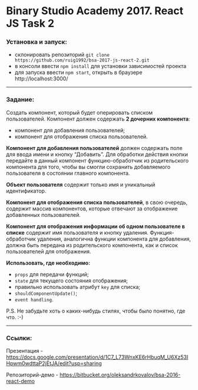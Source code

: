 Binary Studio Academy 2017. React JS Task 2
====

### Установка и запуск:

  - склонировать репозиторий `git clone https://github.com/ruig1992/bsa-2017-js-react-2.git`
  - в консоли ввести `npm install` для установки зависимостей проекта
  - для запуска ввести `npm start`, открыть в браузере http://localhost:3000/

***

### Задание:

Создать компонент, который будет оперировать списком пользователей. Компонент должен содержать **2 дочерних компонента**:
  - компонент для добавления пользователей;
  - компонент для отображения списка пользователей.

**Компонент для добавления пользователей** должен содержать поле для ввода имени и кнопку “Добавить”. Для обработки действия кнопки передайте в данный компонент функцию-обработчик из родительского компонента для того, чтобы вы смогли сохранить добавляемого пользователя в состоянии главного компонента.

**Объект пользователя** содержит только имя и уникальный идентификатор.

**Компонент для отображения списка пользователей**, в свою очередь, содержит массив компонентов, которые отвечают за отображение добавленных пользователей.

**Компонент для отображения информации об одном пользователе в списке** содержит имя пользователя и кнопку удаления. Функция-обработчик удаления, аналогична функции компонента для добавления, должна быть передана из родительского компонента, как и список пользователей для отображения.

**Использовать, где необходимо:**
  - `props` для передачи функций;
  - `state` для текущего состояния отображения;
  - правильно использовать атрибут `key` для списка;
  - `shouldComponentUpdate()`;
  - `event handling`.

P.S. Не забудьте хоть о каких-нибудь стилях, чтобы было понятно, где что. :-)

***

### Ссылки:

Презентация - https://docs.google.com/presentation/d/1C7_L73WnxKE6rHbuqM_U6Xz53IHpwm0wdttaP2jEtJA/edit?usp=sharing

Репозиторий-демо - https://bitbucket.org/oleksandrkovalov/bsa-2016-react-demo
